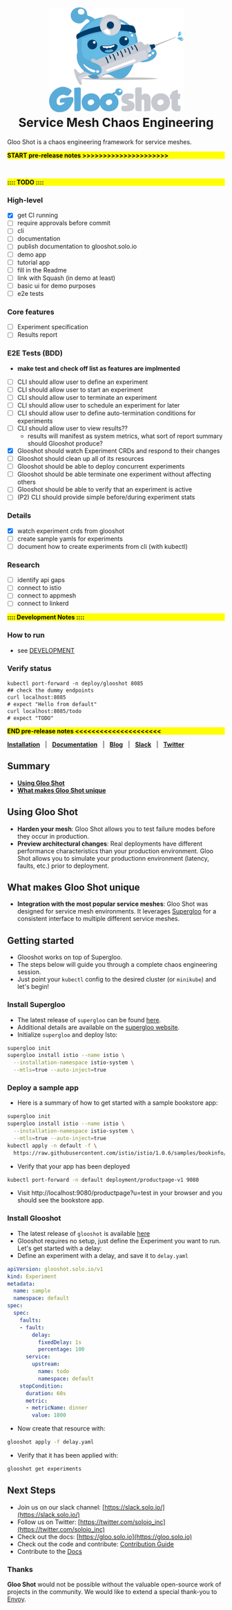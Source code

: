 <h1 align="center">
    <img src="img/glooshot.png" alt="Gloo Shot" width="311" height="242">
  <br>
  Service Mesh Chaos Engineering
</h1>

Gloo Shot is a chaos engineering framework for service meshes.

<div style="background:yellow;color:black"><b>START pre-release notes >>>>>>>>>>>>>>>>>>>>></b></div>

<br> <div style="background:yellow;color:black"><b>:::: TODO ::::</b></div>
### High-level

 - [x] get CI running
 - [ ] require approvals before commit
 - [ ] cli
 - [ ] documentation
 - [ ] publish documentation to glooshot.solo.io
 - [ ] demo app
 - [ ] tutorial app
 - [ ] fill in the Readme
 - [ ] link with Squash (in demo at least)
 - [ ] basic ui for demo purposes
 - [ ] e2e tests
 
### Core features

- [ ] Experiment specification
- [ ] Results report

### E2E Tests (BDD)
- **make test and check off list as features are implmented**
- [ ] CLI should allow user to define an experiment
- [ ] CLI should allow user to start an experiment
- [ ] CLI should allow user to terminate an experiment
- [ ] CLI should allow user to schedule an experiment for later
- [ ] CLI should allow user to define auto-termination conditions for experiments
- [ ] CLI should allow user to view results??
  - results will manifest as system metrics, what sort of report summary should Glooshot produce?
- [x] Glooshot should watch Experiment CRDs and respond to their changes
- [ ] Glooshot should clean up all of its resources
- [ ] Glooshot should be able to deploy concurrent experiments
- [ ] Glooshot should be able terminate one experiment without affecting others
- [ ] Glooshot should be able to verify that an experiment is active
- [ ] (P2) CLI should provide simple before/during experiment stats

### Details

- [x] watch experiment crds from glooshot
- [ ] create sample yamls for experiments
- [ ] document how to create experiments from cli (with kubectl)

### Research

- [ ] identify api gaps
- [ ] connect to istio
- [ ] connect to appmesh
- [ ] connect to linkerd

<div style="background:yellow;color:black"><b>:::: Development Notes ::::</b></div>

### How to run
- see [DEVELOPMENT](./DEVELOPMENT.md)

### Verify status
```
kubectl port-forward -n deploy/glooshot 8085
## check the dummy endpoints
curl localhost:8085
# expect "Hello from default"
curl localhost:8085/todo
# expect "TODO"
```

<div style="background:yellow;color:black"><b>END pre-release notes <<<<<<<<<<<<<<<<<<<<<</b></div>


[**Installation**](https://gloo.solo.io/installation/) &nbsp; |
&nbsp; [**Documentation**](https://gloo.solo.io) &nbsp; |
&nbsp; [**Blog**](https://medium.com/solo-io/) &nbsp; |
&nbsp; [**Slack**](https://slack.solo.io) &nbsp; |
&nbsp; [**Twitter**](https://twitter.com/soloio_inc)


## Summary

- [**Using Gloo Shot**](#using-gloo)
- [**What makes Gloo Shot unique**](#what-makes-gloo-unique)


## Using Gloo Shot
- **Harden your mesh**: Gloo Shot allows you to test failure modes before they occur in production.
- **Preview architectural changes**: Real deployments have different performance characteristics than your production environment. Gloo Shot allows you to simulate your productionn environment (latency, faults, etc.) prior to deployment.


## What makes Gloo Shot unique
- **Integration with the most popular service meshes**: Gloo Shot was designed for service mesh environments. It leverages [Supergloo](https://supergloo.solo.io/) for a consistent interface to multiple different service meshes.

## Getting started
- Glooshot works on top of Supergloo.
- The steps below will guide you through a complete chaos engineering session.
- Just point your `kubectl` config to the desired cluster (or `minikube`) and let's begin!
### Install Supergloo
- The latest release of `supergloo` can be found [here](https://github.com/solo-io/supergloo/releases).
- Additional details are available on the [supergloo website](https://supergloo.solo.io/installation/).
- Initialize `supergloo` and deploy Isto:
```bash
supergloo init
supergloo install istio --name istio \
  --installation-namespace istio-system \
  --mtls=true --auto-inject=true
```
### Deploy a sample app
- Here is a summary of how to get started with a sample bookstore app:
```bash
supergloo init
supergloo install istio --name istio \
  --installation-namespace istio-system \
  --mtls=true --auto-inject=true
kubectl apply -n default -f \
  https://raw.githubusercontent.com/istio/istio/1.0.6/samples/bookinfo/platform/kube/bookinfo.yaml
```
- Verify that your app has been deployed
```bash
kubectl port-forward -n default deployment/productpage-v1 9080
```
- Visit http://localhost:9080/productpage?u=test in your browser and you should see the bookstore app.
### Install Glooshot
- The latest release of `glooshot` is available [here](https://github.com/solo-io/glooshot/releases)
- Glooshot requires no setup, just define the Experiment you want to run. Let's get started with a delay:
- Define an experiment with a delay, and save it to `delay.yaml`
```yaml
apiVersion: glooshot.solo.io/v1
kind: Experiment
metadata:
  name: sample
  namespace: default
spec:
  spec:
    faults:
    - fault:
        delay:
          fixedDelay: 1s
          percentage: 100
      service:
        upstream:
          name: todo
          namespace: default
    stopCondition:
      duration: 60s
      metric:
      - metricName: dinner
        value: 1800

```
- Now create that resource with:
```bash
glooshot apply -f delay.yaml
```
- Verify that it has been applied with:
```bash
glooshot get experiments
```

## Next Steps
- Join us on our slack channel: [https://slack.solo.io/](https://slack.solo.io/)
- Follow us on Twitter: [https://twitter.com/soloio_inc](https://twitter.com/soloio_inc)
- Check out the docs: [https://gloo.solo.io](https://gloo.solo.io)
- Check out the code and contribute: [Contribution Guide](CONTRIBUTING.md)
- Contribute to the [Docs](https://github.com/solo-io/solo-docs)

### Thanks

**Gloo Shot** would not be possible without the valuable open-source work of projects in the community. We would like to extend a special thank-you to [Envoy](https://www.envoyproxy.io).

